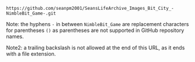 
```
https://github.com/seanpm2001/SeansLifeArchive_Images_Bit_City_-NimbleBit_Game-.git
```

Note: the hyphens `-` in between `NimbleBit_Game` are replacement characters for parentheses `()` as parentheses are not supported in GitHub repository names.

Note2: a trailing backslash is not allowed at the end of this URL, as it ends with a file extension.

